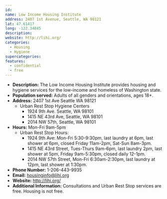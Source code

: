 ```yaml
---
id: 
name: Low Income Housing Institute
address: 2407 1st Avenue, Seattle, WA 98121
lat: 47.61417
long: -122.34845
description: 
website: http://lihi.org/
categories:
  - Housing
  - Hygiene
supercategories:
features:
  - confidential
  - free
---
```

- **Description:** The Low Income Housing Institute provides housing and hygiene services for the low-income and homeless of Washington state.
- **Population served:** Adults of all genders and orientations, ages 18+.
- **Address:** 2407 1st Ave Seattle WA 98121
   - Urban Rest Stop Hygiene Centers
     - 1924 9th Ave. Seattle, WA 98101
     - 1415 NE 43rd Ave, Seattle, WA 98101
     - 2014 NW 57th, Seattle, WA 98101
- **Hours:** Mon-Fri 9am-5pm
   - Urban Rest Stop Hours:
     - 1924 9th Ave: Mon-Fri 5:30-9:30pm, last laundry at 6pm, last shower at 6pm, closed Friday 11am-2pm, Sat-Sun 8am-3pm.
     - 1415 NE 43rd Street, Tues-Thurs 9am-6pm, last laundry 2pm, last shower at 5pm, Friday 9am-5:30pm, closed daily 12-1pm.
     - 2014 NW 57th Street, Mon-Fri 6:30am-2:30pm, last laundry at 12pm, last shower at 1:30pm.
- **Phone Number:** 1-206-443-9935
- **Email:** housinginfo@lihi.org
- **Website:** <http://lihi.org/>
- **Additional Information:** Consultations and Urban Rest Stop services are free. Housing is not free.
